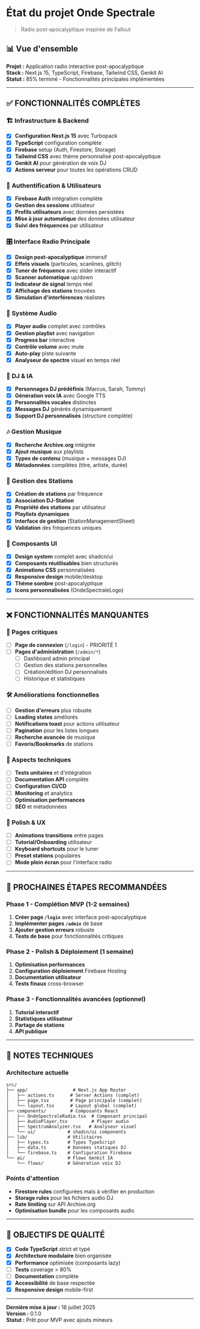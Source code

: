 # État du projet Onde Spectrale

> Radio post-apocalyptique inspirée de Fallout

## 📊 **Vue d'ensemble**

**Projet :** Application radio interactive post-apocalyptique  
**Stack :** Next.js 15, TypeScript, Firebase, Tailwind CSS, Genkit AI  
**Statut :** 85% terminé - Fonctionnalités principales implémentées  

---

## ✅ **FONCTIONNALITÉS COMPLÈTES**

### 🏗️ **Infrastructure & Backend**
- [x] **Configuration Next.js 15** avec Turbopack
- [x] **TypeScript** configuration complète
- [x] **Firebase** setup (Auth, Firestore, Storage)
- [x] **Tailwind CSS** avec thème personnalisé post-apocalyptique
- [x] **Genkit AI** pour génération de voix DJ
- [x] **Actions serveur** pour toutes les opérations CRUD

### 🔐 **Authentification & Utilisateurs**
- [x] **Firebase Auth** intégration complète
- [x] **Gestion des sessions** utilisateur
- [x] **Profils utilisateurs** avec données persistées
- [x] **Mise à jour automatique** des données utilisateur
- [x] **Suivi des fréquences** par utilisateur

### 🎛️ **Interface Radio Principale**
- [x] **Design post-apocalyptique** immersif
- [x] **Effets visuels** (particules, scanlines, glitch)
- [x] **Tuner de fréquence** avec slider interactif
- [x] **Scanner automatique** up/down
- [x] **Indicateur de signal** temps réel
- [x] **Affichage des stations** trouvées
- [x] **Simulation d'interférences** réalistes

### 🎵 **Système Audio**
- [x] **Player audio** complet avec contrôles
- [x] **Gestion playlist** avec navigation
- [x] **Progress bar** interactive
- [x] **Contrôle volume** avec mute
- [x] **Auto-play** piste suivante
- [x] **Analyseur de spectre** visuel en temps réel

### 🤖 **DJ & IA**
- [x] **Personnages DJ prédéfinis** (Marcus, Sarah, Tommy)
- [x] **Génération voix IA** avec Google TTS
- [x] **Personnalités vocales** distinctes
- [x] **Messages DJ** générés dynamiquement
- [x] **Support DJ personnalisés** (structure complète)

### 🎶 **Gestion Musique**
- [x] **Recherche Archive.org** intégrée
- [x] **Ajout musique** aux playlists
- [x] **Types de contenu** (musique + messages DJ)
- [x] **Métadonnées** complètes (titre, artiste, durée)

### 📡 **Gestion des Stations**
- [x] **Création de stations** par fréquence
- [x] **Association DJ-Station**
- [x] **Propriété des stations** par utilisateur
- [x] **Playlists dynamiques**
- [x] **Interface de gestion** (StationManagementSheet)
- [x] **Validation** des fréquences uniques

### 🎨 **Composants UI**
- [x] **Design system** complet avec shadcn/ui
- [x] **Composants réutilisables** bien structurés
- [x] **Animations CSS** personnalisées
- [x] **Responsive design** mobile/desktop
- [x] **Thème sombre** post-apocalyptique
- [x] **Icons personnalisées** (OndeSpectraleLogo)

---

## ❌ **FONCTIONNALITÉS MANQUANTES**

### 🔑 **Pages critiques**
- [ ] **Page de connexion** (`/login`) - PRIORITÉ 1
- [ ] **Pages d'administration** (`/admin/*`)
  - [ ] Dashboard admin principal
  - [ ] Gestion des stations personnelles
  - [ ] Création/édition DJ personnalisés
  - [ ] Historique et statistiques

### 🛠️ **Améliorations fonctionnelles**
- [ ] **Gestion d'erreurs** plus robuste
- [ ] **Loading states** améliorés
- [ ] **Notifications toast** pour actions utilisateur
- [ ] **Pagination** pour les listes longues
- [ ] **Recherche avancée** de musique
- [ ] **Favoris/Bookmarks** de stations

### 🔧 **Aspects techniques**
- [ ] **Tests unitaires** et d'intégration
- [ ] **Documentation API** complète
- [ ] **Configuration CI/CD**
- [ ] **Monitoring** et analytics
- [ ] **Optimisation performances**
- [ ] **SEO** et métadonnées

### 🎨 **Polish & UX**
- [ ] **Animations transitions** entre pages
- [ ] **Tutorial/Onboarding** utilisateur
- [ ] **Keyboard shortcuts** pour le tuner
- [ ] **Preset stations** populaires
- [ ] **Mode plein écran** pour l'interface radio

---

## 🚀 **PROCHAINES ÉTAPES RECOMMANDÉES**

### Phase 1 - Complétion MVP (1-2 semaines)
1. **Créer page `/login`** avec interface post-apocalyptique
2. **Implémenter pages `/admin`** de base
3. **Ajouter gestion erreurs** robuste
4. **Tests de base** pour fonctionnalités critiques

### Phase 2 - Polish & Déploiement (1 semaine)
1. **Optimisation performances**
2. **Configuration déploiement** Firebase Hosting
3. **Documentation utilisateur**
4. **Tests finaux** cross-browser

### Phase 3 - Fonctionnalités avancées (optionnel)
1. **Tutorial interactif**
2. **Statistiques utilisateur**
3. **Partage de stations**
4. **API publique**

---

## 📝 **NOTES TECHNIQUES**

### Architecture actuelle
```
src/
├── app/                 # Next.js App Router
│   ├── actions.ts      # Server Actions (complet)
│   ├── page.tsx        # Page principale (complet)
│   └── layout.tsx      # Layout global (complet)
├── components/         # Composants React
│   ├── OndeSpectraleRadio.tsx  # Composant principal
│   ├── AudioPlayer.tsx         # Player audio
│   ├── SpectrumAnalyzer.tsx   # Analyseur visuel
│   └── ui/            # shadcn/ui components
├── lib/               # Utilitaires
│   ├── types.ts       # Types TypeScript
│   ├── data.ts        # Données statiques DJ
│   └── firebase.ts    # Configuration Firebase
└── ai/                # Flows Genkit IA
    └── flows/         # Génération voix DJ
```

### Points d'attention
- **Firestore rules** configurées mais à vérifier en production
- **Storage rules** pour les fichiers audio DJ
- **Rate limiting** sur API Archive.org
- **Optimisation bundle** pour les composants audio

---

## 🎯 **OBJECTIFS DE QUALITÉ**

- [x] **Code TypeScript** strict et typé
- [x] **Architecture modulaire** bien organisée
- [x] **Performance** optimisée (composants lazy)
- [ ] **Tests** coverage > 80%
- [ ] **Documentation** complète
- [x] **Accessibilité** de base respectée
- [x] **Responsive design** mobile-first

---

**Dernière mise à jour :** 16 juillet 2025  
**Version :** 0.1.0  
**Statut :** Prêt pour MVP avec ajouts mineurs